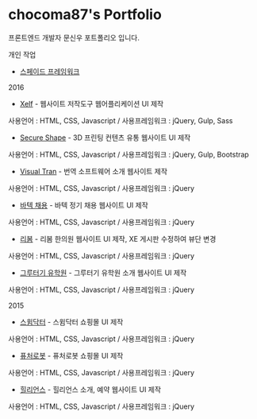 # chocoma87's Portfolio

프론트엔드 개발자 문신우 포트폴리오 입니다. 

개인 작업
* [스페이드 프레임워크](http://regex.bastardsbook.com/)

2016
* [Xelf](http://regex.bastardsbook.com/)  - 웹사이트 저작도구 웹어플리케이션 UI 제작

 사용언어 : HTML, CSS, Javascript / 사용프레임워크 : jQuery, Gulp, Sass

* [Secure Shape](http://tumblr.eyeheartnewyork.com) - 3D 프린팅 컨텐츠 유통 웹사이트 UI 제작
 
 사용언어 : HTML, CSS, Javascript / 사용프레임워크 : jQuery, Gulp, Bootstrap

* [Visual Tran](http://iheartnymuseums.com/) - 번역 소프트웨어 소개 웹사이트 제작
 
 사용언어 : HTML, CSS, Javascript / 사용프레임워크 : jQuery

* [바텍 채용](http://iheartnymuseums.com/) - 바텍 정기 채용 웹사이트 UI 제작

 사용언어 : HTML, CSS, Javascript / 사용프레임워크 : jQuery

* [리봄](http://iheartnymuseums.com/) - 리봄 한의원 웹사이트 UI 제작, XE 게시판 수정하여 뷰단 변경

 사용언어 : HTML, CSS, Javascript / 사용프레임워크 : jQuery

* [그루터기 유학원](http://iheartnymuseums.com/) - 그루터기 유학원 소개 웹사이트 UI 제작

 사용언어 : HTML, CSS, Javascript / 사용프레임워크 : jQuery

2015
* [스윔닥터](http://iheartnymuseums.com/) - 스윔닥터 쇼핑몰 UI 제작

 사용언어 : HTML, CSS, Javascript / 사용프레임워크 : jQuery

* [퓨처로봇](http://iheartnymuseums.com/) - 퓨처로봇 쇼핑몰 UI 제작

 사용언어 : HTML, CSS, Javascript / 사용프레임워크 : jQuery

* [힐리언스](http://iheartnymuseums.com/) - 힐리언스 소개, 예약 웹사이트 UI 제작

 사용언어 : HTML, CSS, Javascript / 사용프레임워크 : jQuery
 

